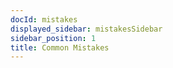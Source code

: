 ```yaml
---
docId: mistakes
displayed_sidebar: mistakesSidebar
sidebar_position: 1
title: Common Mistakes
---
```

